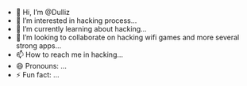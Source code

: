 - 👋 Hi, I’m @Dulliz
- 👀 I’m interested in hacking process...
- 🌱 I’m currently learning about hacking...
- 💞️ I’m looking to collaborate on hacking wifi games and more several strong apps...
- 📫 How to reach me in hacking...
- 😄 Pronouns: ...
- ⚡ Fun fact: ...

<!---
Dulliz/Dulliz is a ✨ special ✨ repository because its `README.md` (this file) appears on your GitHub profile.
You can click the Preview link to take a look at your changes.
--->
